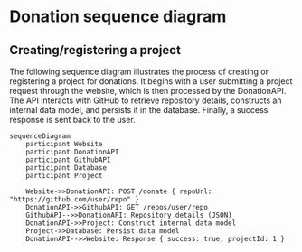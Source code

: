 # Donation sequence diagram

## Creating/registering a project

The following sequence diagram illustrates the process of creating or registering a project for donations. It begins with a user submitting a project request through the website, which is then processed by the DonationAPI. The API interacts with GitHub to retrieve repository details, constructs an internal data model, and persists it in the database. Finally, a success response is sent back to the user.

```mermaid
sequenceDiagram
    participant Website
    participant DonationAPI
    participant GithubAPI
    participant Database
    participant Project

    Website->>DonationAPI: POST /donate { repoUrl: "https://github.com/user/repo" }
    DonationAPI->>GithubAPI: GET /repos/user/repo
    GithubAPI-->>DonationAPI: Repository details (JSON)
    DonationAPI->>Project: Construct internal data model
    Project->>Database: Persist data model
    DonationAPI-->>Website: Response { success: true, projectId: 1 }
```
